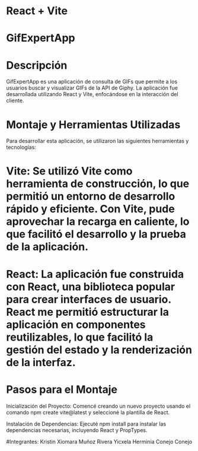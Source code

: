 # React + Vite

# GifExpertApp
# Descripción
GifExpertApp es una aplicación de consulta de GIFs que permite a los usuarios buscar y visualizar GIFs de la API de Giphy. La aplicación fue desarrollada utilizando React y Vite, enfocándose en la interacción del cliente.

# Montaje y Herramientas Utilizadas
Para desarrollar esta aplicación, se utilizaron las siguientes herramientas y tecnologías:

# Vite: Se utilizó Vite como herramienta de construcción, lo que permitió un entorno de desarrollo rápido y eficiente. Con Vite, pude aprovechar la recarga en caliente, lo que facilitó el desarrollo y la prueba de la aplicación.

# React: La aplicación fue construida con React, una biblioteca popular para crear interfaces de usuario. React me permitió estructurar la aplicación en componentes reutilizables, lo que facilitó la gestión del estado y la renderización de la interfaz.

# Pasos para el Montaje
Inicialización del Proyecto: Comencé creando un nuevo proyecto usando el comando npm create vite@latest y seleccioné la plantilla de React.

Instalación de Dependencias: Ejecuté npm install para instalar las dependencias necesarias, incluyendo React y PropTypes.

#Integrantes:
Kristin Xiomara Muñoz Rivera
Yicxela Herminia Conejo Conejo
